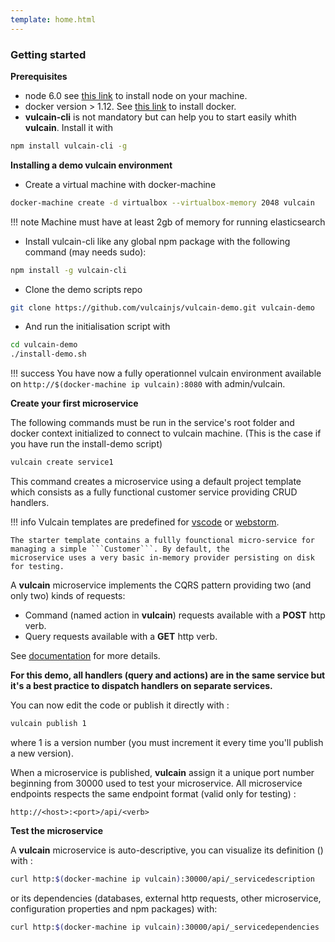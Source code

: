 ```yaml
---
template: home.html
---
```


### Getting started

**Prerequisites**

- node 6.0 see [this link](https://nodejs.org/en/download/) to install node on your machine.
- docker version > 1.12. See [this link](https://docs.docker.com/engine/installation/) to install docker.
- **vulcain-cli** is not mandatory but can help you to start easily whith **vulcain**. Install it with

```bash
npm install vulcain-cli -g
```

**Installing a demo vulcain environment**

* Create a virtual machine with docker-machine

```sh
docker-machine create -d virtualbox --virtualbox-memory 2048 vulcain
```

!!! note
    Machine must have at least 2gb of memory for running elasticsearch

* Install vulcain-cli like any global npm package with the following command (may needs sudo):

```sh
npm install -g vulcain-cli
```

* Clone the demo scripts repo

```sh
git clone https://github.com/vulcainjs/vulcain-demo.git vulcain-demo
```

* And run the initialisation script with

```sh
cd vulcain-demo
./install-demo.sh
```

!!! success
    You have now a fully operationnel vulcain environment available on ```http://$(docker-machine ip vulcain):8080``` with admin/vulcain.

**Create your first microservice**

The following commands must be run in the service's root folder and docker context initialized to connect
to vulcain machine. (This is the case if you have run the install-demo script)

```sh
vulcain create service1
```

This command creates a microservice using a default project template which consists as a fully functional
customer service providing CRUD handlers.

!!! info
    Vulcain templates are predefined for [vscode](https://code.visualstudio.com/) or [webstorm](https://www.jetbrains.com/webstorm/).

    The starter template contains a fullly founctional micro-service for managing a simple ```Customer```. By default, the
    microservice uses a very basic in-memory provider persisting on disk for testing.
    
A **vulcain** microservice implements the CQRS pattern providing two (and only two) kinds of requests:

* Command (named action in **vulcain**) requests available with a **POST** http verb.
* Query requests available with a **GET** http verb.

See [documentation](/reference/index.html) for more details.

__For this demo, all handlers (query and actions) are in the same service but it's a best practice to dispatch handlers on separate services.__

You can now edit the code or publish it directly with :

```sh
vulcain publish 1
```

where 1 is a version number (you must increment it every time you'll publish a new version).

When a microservice is published, **vulcain** assign it a unique port number beginning from 30000 used to test your microservice. All microservice endpoints respects the same
endpoint format (valid only for testing) :

```
http://<host>:<port>/api/<verb>
```

**Test the microservice**

A **vulcain** microservice is auto-descriptive, you can visualize its definition () with :

```bash
curl http:$(docker-machine ip vulcain):30000/api/_servicedescription
```

or its dependencies (databases, external http requests, other microservice, configuration properties and npm packages) with:

```bash
curl http:$(docker-machine ip vulcain):30000/api/_servicedependencies
```

